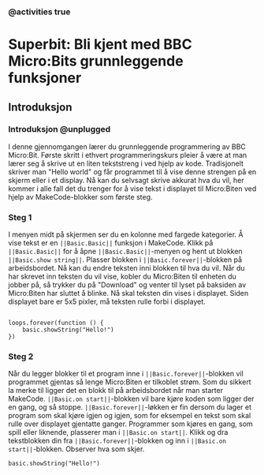 ### @activities true

# Superbit: Bli kjent med BBC Micro:Bits grunnleggende funksjoner
## Introduksjon
### Introduksjon @unplugged

I denne gjennomgangen lærer du grunnleggende programmering av BBC Micro:Bit.
Første skritt i ethvert programmeringskurs pleier å være at man lærer seg å skrive ut en liten tekststreng i ved hjelp av kode.
Tradisjonelt skriver man "Hello world" og får programmet til å vise denne strengen på en skjerm eller i et display. 
Nå kan du selvsagt skrive akkurat hva du vil, her kommer i alle fall det du trenger for å vise tekst i displayet til Micro:Biten ved hjelp av MakeCode-blokker som første steg.

### Steg 1

I menyen midt på skjermen ser du en kolonne med fargede kategorier. Å vise tekst er en ``||Basic.Basic||`` funksjon i MakeCode. Klikk på ``||Basic.Basic||`` for å åpne ``||Basic.Basic||``-menyen og hent ut blokken ``||Basic.show string||``.
Plasser blokken i ``||Basic.forever||``-blokken på arbeidsbordet. Nå kan du endre teksten inni blokken til hva du vil.
Når du har skrevet inn teksten du vil vise, kobler du Micro:Biten til enheten du jobber på, så trykker du på "Download" og venter til lyset på baksiden av Micro:Biten har sluttet å blinke.
Nå skal teksten din vises i displayet. Siden displayet bare er 5x5 pixler, må teksten rulle forbi i displayet.

```blocks

loops.forever(function () {
    basic.showString("Hello!")
})
```

### Steg 2

Når du legger blokker til et program inne i ``||Basic.forever||``-blokken vil programmet gjentas så lenge Micro:Biten er tilkoblet strøm.
Som du sikkert la merke til ligger det en blokk til på arbeidsbordet når man starter MakeCode. ``||Basic.on start||``-blokken vil bare kjøre koden som ligger der en gang, og så stoppe.
``||Basic.forever||``-løkken er fin dersom du lager et program som skal kjøre igjen og igjen, som for eksempel en tekst som skal rulle over displayet gjentatte ganger.
Programmer som kjøres en gang, som spill eller liknende, plasserer man i ``||Basic.on start||``.
Klikk og dra tekstblokken din fra ``||Basic.forever||``-blokken og inn i ``||Basic.on start||``-blokken. Observer hva som skjer.

```blocks
basic.showString("Hello!")
```




